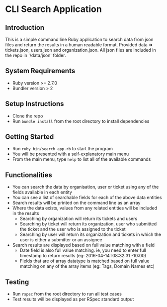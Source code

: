 # CLI Search Application

## Introduction
This is a simple command line Ruby application to search data from json files and return the results in a human readable format.
Provided data => tickets.json, users.json and organization.json. 
All json files are included in the repo in '/data/json' folder.

## System Requirements
- Ruby version >= 2.7.0
- Bundler version > 2

## Setup Instructions
- Clone the repo
- Run `bundle install` from the root directory to install dependencies

## Getting Started
- Run `ruby bin/search_app.rb` to start the program
- You will be presented with a self-explanatory main menu
- From the main menu, type `help` to list all of the available commands

## Functionalities
- You can search the data by organisation, user or ticket using any of the fields available in each entity
- You can see a list of searchable fields for each of the above data entities
- Search results will be printed on the command line as an array
- Where the data exists, values from any related entities will be included in the results 
  - Searching by organization will return its tickets and users
  - Searching by ticket will return its organization, user who submitted the ticket and the user who is assigned to the ticket
  - Searching by user will return its organization and tickets in which the user is either a submitter or an assignee
- Search results are displayed based on full value matching with a field
  - Date field is also full value matching. ie, you need to enter full timestamp to return results (eg: 2016-04-14T08:32:31 -10:00)
  - Fields that are of array datatype is matched based on full value matching on any of the array items (eg: Tags, Domain Names etc)

## Testing
- Run `rspec` from the root directory to run all test cases
- Test results will be displayed as per RSpec standard output

